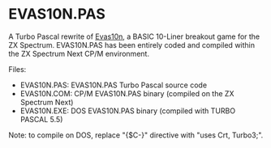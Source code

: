 # EVAS10N.PAS
A Turbo Pascal rewrite of [Evas10n](https://retrobits.itch.io/evas10n), a BASIC 10-Liner breakout game for the ZX Spectrum.
EVAS10N.PAS has been entirely coded and compiled within the ZX Spectrum Next CP/M environment.

Files:
* EVAS10N.PAS: EVAS10N.PAS Turbo Pascal source code
* EVAS10N.COM: CP/M EVAS10N.PAS binary (compiled on the ZX Spectrum Next)
* EVAS10N.EXE: DOS EVAS10N.PAS binary (compiled with TURBO PASCAL 5.5)

Note: to compile on DOS, replace "{$C-}" directive with "uses Crt, Turbo3;".
